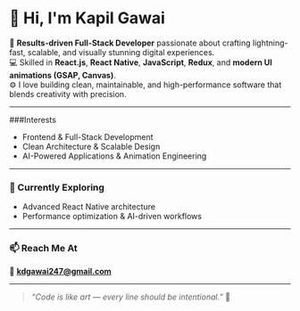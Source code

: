 # 👋 Hi, I'm Kapil Gawai  

🚀 **Results-driven Full-Stack Developer** passionate about crafting lightning-fast, scalable, and visually stunning digital experiences.  
💻 Skilled in **React.js**, **React Native**, **JavaScript**, **Redux**, and **modern UI animations (GSAP, Canvas)**.  
⚙️ I love building clean, maintainable, and high-performance software that blends creativity with precision.  

---

###Interests  
- Frontend & Full-Stack Development  
- Clean Architecture & Scalable Design  
- AI-Powered Applications & Animation Engineering  

---

### 🌱 Currently Exploring  
- Advanced React Native architecture  
- Performance optimization & AI-driven workflows  

---

### 📫 Reach Me At  
📧 **kdgawai247@gmail.com**  

---

> _“Code is like art — every line should be intentional.”_ 🎨  
